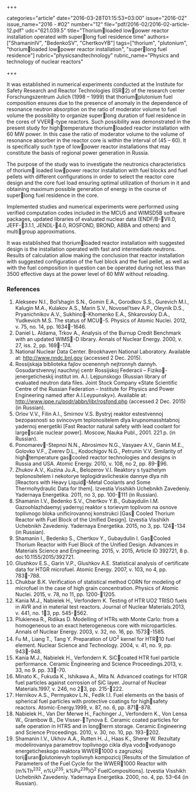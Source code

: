 +++

categories="article"
date="2016-03-28T01:15:53+03:00"
issue="2016-02"
issue_name="2016 - #02"
number="12"
file="pdf/2016-02/2016-02-article-12.pdf"
udc="621.039.5"
title="Thoriumloaded lowpower reactor installation operated with superlong fuel residence time"
authors=["ShamaninIV", "BedenkoSV", "ChertkovYB"]
tags=["thorium", "plutonium", "thoriumloaded lowpower reactor installation", "superlong fuel residence"]
rubric="physicsandtechnology"
rubric_name="Physics and technology of nuclear reactors"

+++

It was established in numerical experiments conducted at the Institute for Safety Research and Reactor Technologies (ISR2) of the research center Forschungszentrum Julich (1998 – 1999) that thoriumplutonium fuel composition ensures due to the presence of anomaly in the dependence of resonance neutron absorption on the ratio of moderator volume to fuel volume the possibility to organize superlong duration of fuel residence in the cores of VVER-type reactors. 
Such possibility was demonstrated in the present study for hightemperature thoriumloaded reactor installation with 60 MW power. 
In this case the ratio of moderator volume to the volume of resonance absorber in the reactor core is within the interval of (45 – 60).
It is specifically such type of lowpower reactor installations that may constitute the basis of regional power generation in Russia.

The purpose of the study was to investigate the neutronics characteristics of thorium loaded lowpower reactor installation with fuel blocks and fuel pellets with different configurations in order to select the reactor core design and the core fuel load ensuring optimal utilization of thorium in it and obtaining maximum possible generation of energy in the course of superlong fuel residence in the core.

Implemented studies and numerical experiments were performed using verified computation codes included in the MCU5 and WIMSD5B software packages, updated libraries of evaluated nuclear data (ENDF/B-VII.0, JEFF-3.1.1, JENDL-4.0, ROSFOND, BROND, ABBA and others) and multigroup approximations.

It was established that thoriumloaded reactor installation with suggested design is the installation operated with fast and intermediate neutrons. 
Results of calculation allow making the conclusion that reactor installation with suggested configuration of the fuel block and the fuel pellet, as well as with the fuel composition in question can be operated during not less than 3500 effective days at the power level of 60 MW
without reloading.

### References

1. Alekseev N.I., Bol’shagin S.N., Gomin E.A., Gorodkov S.S., Gurevich M.I., Kalugin M.A., Kulakov A.S., Marin S.V., Novosel’tsev A.P., Oleynik D.S., Pryanichnikov A.V., Sukhino-Khomenko E.A., Shkarovskiy D.A., Yudkevich M.S. The status of MCU-5. Physics of Atomic Nuclei. 2012, v. 75, no. 14, pp. 1634-1646.
2. Daniel L. Aldama, Trkov A., Analysis of the Burnup Credit Benchmark with an updated WIMS-D library. Annals of Nuclear Energy. 2000, v. 27, iss. 2, pp. 169-174.
3. National Nuclear Data Center. Brookhaven National Laboratory. Available at: http://www.nndc.bnl.gov (accessed 2 Dec. 2015).
4. Rossijskaja biblioteka fajlov ocenennyh nejtronnyh dannyh. Gosudarstvennyj nauchnyj centr Rossijskoj Federacii – Fiziko-jenergeticheskij institut im. A.I. Lejpunskogo (Russian library of evaluated neutron data files. Joint Stock Company «State Scientific Centre of the Russian Federation – Institute for Physics and Power Engineering named after A.I.Leypunsky»). Available at: http://www.ippe.ru/podr/abbn/libr/rosfond.php (accessed 2 Dec. 2015) (in Russian).
5. Orlov V.V., Filin A.I., Smirnov V.S. Bystryj reaktor estestvennoj bezopasnosti so svincovym teplonositelem dlya krupnomasshtabnoj yadernoj energetiki [Fast Reactor natural safety with lead coolant for largescale nuclear power]. Moscow, Nauka Publ., 2001. 221 p. (in Russian).
6. Ponomarev-Stepnoi N.N., Abrosimov N.G., Vasyaev A.V., Ganin M.E., Golovko V.F., Zverev D.L., Kodochigov N.G., Petrunin V.V. Similarity of hightemperature gascooled reactor technologies and designs in Russia and USA. Atomic Energy. 2010, v. 108, no 2, pp. 89-96.
7. Zhukov A.V., Kuzina Ju.A., Belozerov V.I. Reaktory s tyazhelym teplonositelem i nekotorye teplogidravlicheskie dannye dlya nih [Reactors with Heavy Liquid-Metal Coolants and Some Thermohydraulic Data for them]. Izvestia Visshikh Uchebnikh Zavedeniy. Yadernaya Energetika. 2011, no 3, pp. 100-111 (in Russian).
8. Shamanin I.V., Bedenko S.V., Chertkov Y.B., Gubaydulin I.M. Gazoohlazhdaemyj yadernyj reaktor s torievym toplivom na osnove toplivnogo bloka unificirovannoj konstrukci [Gas Cooled Thorium Reactor with Fuel Block of the Unified Design]. Izvestia Visshikh Uchebnikh Zavedeniy. Yadernaya Energetika. 2015, no 3, pp. 124-134 (in Russian).
9. Shamanin I., Bedenko S., Chertkov Y., Gubaydulin I. GasCooled Thorium Reactor with Fuel Block of the Unified Design. Advances in Materials Science and Engineering. 2015, v. 2015, Article ID 392721, 8 p. doi:10.1155/2015/392721.
10. Glushkov E.S., Garin V.P., Glushkov A.E. Statistical analysis of certificate data for HTGR microfuel. Atomic Energy. 2007, v. 103, no 4, pp. 783-788.
11. Chukbar B.K. Verification of statistical method CORN for modeling of microfuel in the case of high grain concentration. Physics of Atomic Nuclei. 2015, v. 78, no 11, pp. 1200-1205.
12. Kania M.J., Nabielek H., Verfondern K. Testing of HTR UO2
 TRISO fuels in AVR and in material test reactors. Journal of Nuclear Materials.2013, v. 441, no. 13, pp. 545-562.
13. Plukienea R., Ridikas D. Modelling of HTRs with Monte Carlo: from a homogeneous to an exact heterogeneous core with microparticles. Annals of Nuclear Energy. 2003, v. 32, no. 16, pp. 1573-1585.
14. Fu M., Liang T., Tang Y. Preparation of UO<sup>2</sup>  kernel for HTR10 fuel element. Nuclear Science and Technology. 2004, v. 41, no. 9, pp. 943-948.
15. Kania M.J., Nabielek H., Verfondern K. SiCcoated HTR fuel particle performance. Ceramic Engineering and Science Proceedings.2013, v. 33, no 9. pp. 33-70.
16. Minato K., Fukuda K., Ishikawa A., Mita N. Advanced coatings for HTGR fuel particles against corrosion of SiC layer. Journal of Nuclear Materials.1997, v. 246, no 23, pp. 215-222.
17. Hernikov A.S., Permyakov L.N., Fedik I.I. Fuel elements on the basis of spherical fuel particles with protective coatings for highsafety reactors. Atomic-Energy.1999, v. 87, no. 6, pp. 871-878.
18. Nabielek H., Van Der Merwe H., Fachinger J., Verfondern K., Von Lensa W., Grambow B., De Visser-Tynova E. Ceramic coated particles for safe operation in HTRS and in longterm storage. Ceramic Engineering and Science Proceedings. 2010, v. 30, no. 10, pp. 193-202.
19. Shamanin I.V., Ukhov A.A., Rutten H. J., Haas K., Sherer W. Rezultaty modelirovaniya parametrov toplivnogo cikla dlya vodovodyanogo energeticheskogo reaktora WWER1000 s zagruzkoj torijuranplutonievyh toplivnyh kompozicij [Results of the Simulation of Parameters of the Fuel Cycle for the WWER1000 Reactor with (m%Th<sup>232</sup>, n%U<sup>235</sup>, k%Pu<sup>239</sup>)O<sup>2</sup> FuelCompositions]. Izvestia Visshikh Uchebnikh Zavedeniy. Yadernaya Energetika. 2000, no. 4, pp. 53–64 (in Russian).